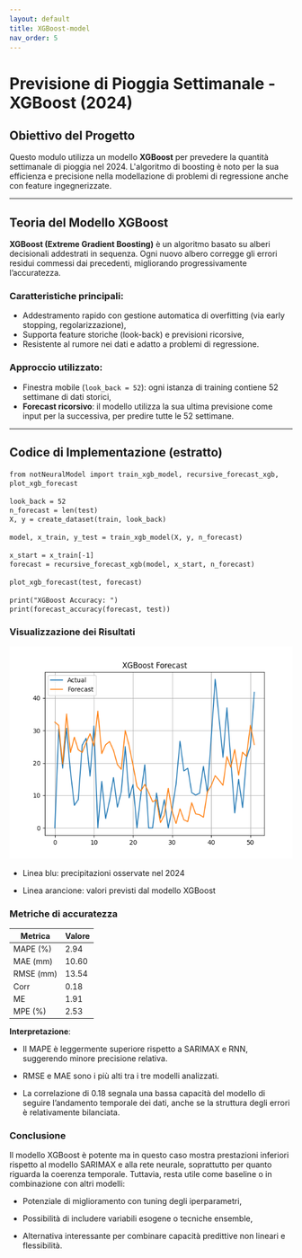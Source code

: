 ```yaml
---
layout: default
title: XGBoost-model
nav_order: 5
---
```

# Previsione di Pioggia Settimanale - XGBoost (2024)

## Obiettivo del Progetto

Questo modulo utilizza un modello **XGBoost** per prevedere la quantità settimanale di pioggia nel 2024. 
L'algoritmo di boosting è noto per la sua efficienza e precisione nella modellazione di problemi di regressione 
anche con feature ingegnerizzate.

---

## Teoria del Modello XGBoost

**XGBoost (Extreme Gradient Boosting)** è un algoritmo basato su alberi decisionali addestrati in sequenza. 
Ogni nuovo albero corregge gli errori residui commessi dai precedenti, migliorando progressivamente l’accuratezza.

### Caratteristiche principali:
- Addestramento rapido con gestione automatica di overfitting (via early stopping, regolarizzazione),
- Supporta feature storiche (look-back) e previsioni ricorsive,
- Resistente al rumore nei dati e adatto a problemi di regressione.

### Approccio utilizzato:
- Finestra mobile (`look_back = 52`): ogni istanza di training contiene 52 settimane di dati storici,
- **Forecast ricorsivo**: il modello utilizza la sua ultima previsione come input per la successiva, 
per predire tutte le 52 settimane.

---

## Codice di Implementazione (estratto)

```
from notNeuralModel import train_xgb_model, recursive_forecast_xgb, plot_xgb_forecast

look_back = 52
n_forecast = len(test)
X, y = create_dataset(train, look_back)

model, x_train, y_test = train_xgb_model(X, y, n_forecast)

x_start = x_train[-1]
forecast = recursive_forecast_xgb(model, x_start, n_forecast)

plot_xgb_forecast(test, forecast)

print("XGBoost Accuracy: ")
print(forecast_accuracy(forecast, test))
```

### Visualizzazione dei Risultati
![XGBoostplot.png](img/XGBoostplot.png)

- Linea blu: precipitazioni osservate nel 2024

- Linea arancione: valori previsti dal modello XGBoost

### Metriche di accuratezza 

| Metrica   | Valore |
| --------- | ------ |
| MAPE (%)  | 2.94   |
| MAE (mm)  | 10.60  |
| RMSE (mm) | 13.54  |
| Corr      | 0.18   |
| ME        | 1.91   |
| MPE (%)   | 2.53   |

**Interpretazione**:
- Il MAPE è leggermente superiore rispetto a SARIMAX e RNN, suggerendo minore precisione relativa.

- RMSE e MAE sono i più alti tra i tre modelli analizzati.

- La correlazione di 0.18 segnala una bassa capacità del modello di seguire l’andamento temporale dei dati, 
anche se la struttura degli errori è relativamente bilanciata.

### Conclusione
Il modello XGBoost è potente ma in questo caso mostra prestazioni inferiori rispetto al modello SARIMAX 
e alla rete neurale, soprattutto per quanto riguarda la coerenza temporale. Tuttavia, resta utile come baseline 
o in combinazione con altri modelli:

- Potenziale di miglioramento con tuning degli iperparametri,

- Possibilità di includere variabili esogene o tecniche ensemble,

- Alternativa interessante per combinare capacità predittive non lineari e flessibilità.